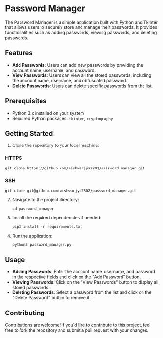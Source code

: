 # Password Manager

The Password Manager is a simple application built with Python and Tkinter that allows users to securely store and manage their passwords. It provides functionalities such as adding passwords, viewing passwords, and deleting passwords.

## Features

- **Add Passwords**: Users can add new passwords by providing the account name, username, and password.
- **View Passwords**: Users can view all the stored passwords, including the account name, username, and obfuscated password.
- **Delete Passwords**: Users can delete specific passwords from the list.

## Prerequisites

- Python 3.x installed on your system
- Required Python packages: `tkinter`, `cryptography`

## Getting Started

1. Clone the repository to your local machine:
### HTTPS
   ```
   git clone https://github.com/aishwarjya2802/password_manager.git
   ```
### SSH
   ```
   git clone git@github.com:aishwarjya2802/password_manager.git
   ```
2. Navigate to the project directory:

   ```
   cd password_manager
   ```

3. Install the required dependencies if needed:

   ```
   pip3 install -r requirements.txt
   ```

4. Run the application:

   ```
   python3 password_manager.py
   ```

## Usage

- **Adding Passwords**: Enter the account name, username, and password in the respective fields and click on the "Add Password" button.
- **Viewing Passwords**: Click on the "View Passwords" button to display all stored passwords.
- **Deleting Passwords**: Select a password from the list and click on the "Delete Password" button to remove it.

## Contributing

Contributions are welcome! If you'd like to contribute to this project, feel free to fork the repository and submit a pull request with your changes.